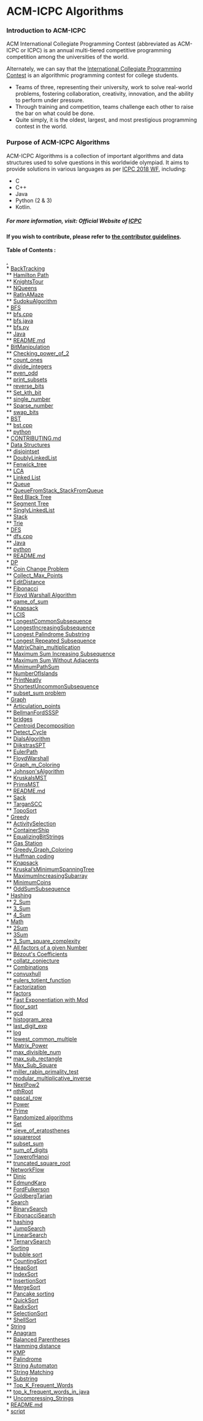 # ACM-ICPC Algorithms

### Introduction to ACM-ICPC
ACM International Collegiate Programming Contest (abbreviated as ACM-ICPC or ICPC) is an annual multi-tiered competitive programming competition among the universities of the world. 

Alternately, we can say that the [International Collegiate Programming Contest](https://en.wikipedia.org/wiki/ACM_International_Collegiate_Programming_Contest) is an algorithmic programming contest for college students. 
- Teams of three, representing their university, work to solve real-world problems, fostering collaboration, creativity, innovation, and the ability to perform under pressure. 
- Through training and competition, teams challenge each other to raise the bar on what could be done. 
- Quite simply, it is the oldest, largest, and most prestigious programming contest in the world. 

### Purpose of ACM-ICPC Algorithms 
ACM-ICPC Algorithms is a collection of important algorithms and data structures used to solve questions in this worldwide olympiad. It aims to provide solutions in various languages as per [ICPC 2018 WF](https://icpc.baylor.edu/worldfinals/programming-environment), including:
-  C 
-  C++
-  Java
-  Python (2 & 3)
-  Kotlin.
##### For more information, visit: **Official Website of [ICPC](https://icpc.baylor.edu/)**

#### If you wish to contribute, please refer to [the contributor guidelines](https://github.com/matthewsamuel95/ACM-ICPC-Algorithms/blob/master/CONTRIBUTING.md).

**Table of Contents :**
<p>
        <a href=".">.</a><br>
         * <a href="./BackTracking/">BackTracking</a><br>
          ** <a href="./BackTracking/Hamilton%20Path/">Hamilton Path</a><br>
          ** <a href="./BackTracking/KnightsTour/">KnightsTour</a><br>
          ** <a href="./BackTracking/NQueens/">NQueens</a><br>
          ** <a href="./BackTracking/RatInAMaze/">RatInAMaze</a><br>
          ** <a href="./BackTracking/SudokuAlgorithm/">SudokuAlgorithm</a><br>
         * <a href="./BFS/">BFS</a><br>
          ** <a href="./BFS/bfs.cpp">bfs.cpp</a><br>
          ** <a href="./BFS/bfs.java">bfs.java</a><br>
          ** <a href="./BFS/bfs.py">bfs.py</a><br>
          ** <a href="./BFS/Java/">Java</a><br>
          ** <a href="./BFS/README.md">README.md</a><br>
         * <a href="./BitManipulation/">BitManipulation</a><br>
          ** <a href="./BitManipulation/Checking_power_of_2/">Checking_power_of_2</a><br>
          ** <a href="./BitManipulation/count_ones/">count_ones</a><br>
          ** <a href="./BitManipulation/divide_integers/">divide_integers</a><br>
          ** <a href="./BitManipulation/even_odd/">even_odd</a><br>
          ** <a href="./BitManipulation/print_subsets/">print_subsets</a><br>
          ** <a href="./BitManipulation/reverse_bits/">reverse_bits</a><br>
          ** <a href="./BitManipulation/Set_kth_bit/">Set_kth_bit</a><br>
          ** <a href="./BitManipulation/single_number/">single_number</a><br>
          ** <a href="./BitManipulation/Sparse_number/">Sparse_number</a><br>
          ** <a href="./BitManipulation/swap_bits/">swap_bits</a><br>
         * <a href="./BST/">BST</a><br>
          ** <a href="./BST/bst.cpp">bst.cpp</a><br>
          ** <a href="./BST/python/">python</a><br>
         * <a href="./CONTRIBUTING.md">CONTRIBUTING.md</a><br>
         * <a href="./Data%20Structures/">Data Structures</a><br>
          ** <a href="./Data%20Structures/disjointset/">disjointset</a><br>
          ** <a href="./Data%20Structures/DoublyLinkedList/">DoublyLinkedList</a><br>
          ** <a href="./Data%20Structures/Fenwick_tree/">Fenwick_tree</a><br>
          ** <a href="./Data%20Structures/LCA/">LCA</a><br>
          ** <a href="./Data%20Structures/Linked%20List/">Linked List</a><br>
          ** <a href="./Data%20Structures/Queue/">Queue</a><br>
          ** <a href="./Data%20Structures/QueueFromStack_StackFromQueue/">QueueFromStack_StackFromQueue</a><br>
          ** <a href="./Data%20Structures/Red%20Black%20Tree/">Red Black Tree</a><br>
          ** <a href="./Data%20Structures/Segment%20Tree/">Segment Tree</a><br>
          ** <a href="./Data%20Structures/SinglyLinkedList/">SinglyLinkedList</a><br>
          ** <a href="./Data%20Structures/Stack/">Stack</a><br>
          ** <a href="./Data%20Structures/Trie/">Trie</a><br>
         * <a href="./DFS/">DFS</a><br>
          ** <a href="./DFS/dfs.cpp">dfs.cpp</a><br>
          ** <a href="./DFS/Java/">Java</a><br>
          ** <a href="./DFS/python/">python</a><br>
          ** <a href="./DFS/README.md">README.md</a><br>
         * <a href="./DP/">DP</a><br>
          ** <a href="./DP/Coin%20Change%20Problem/">Coin Change Problem</a><br>
          ** <a href="./DP/Collect_Max_Points/">Collect_Max_Points</a><br>
          ** <a href="./DP/EditDistance/">EditDistance</a><br>
          ** <a href="./DP/Fibonacci/">Fibonacci</a><br>
          ** <a href="./DP/Floyd%20Warshall%20Algorithm/">Floyd Warshall Algorithm</a><br>
          ** <a href="./DP/game_of_sum/">game_of_sum</a><br>
          ** <a href="./DP/Knapsack/">Knapsack</a><br>
          ** <a href="./DP/LCIS/">LCIS</a><br>
          ** <a href="./DP/LongestCommonSubsequence/">LongestCommonSubsequence</a><br>
          ** <a href="./DP/LongestIncreasingSubsequence/">LongestIncreasingSubsequence</a><br>
          ** <a href="./DP/Longest%20Palindrome%20Substring/">Longest Palindrome Substring</a><br>
          ** <a href="./DP/Longest%20Repeated%20Subsequence/">Longest Repeated Subsequence</a><br>
          ** <a href="./DP/MatrixChain_multiplication/">MatrixChain_multiplication</a><br>
          ** <a href="./DP/Maximum%20Sum%20Increasing%20Subsequence/">Maximum Sum Increasing Subsequence</a><br>
          ** <a href="./DP/Maximum%20Sum%20Without%20Adjacents/">Maximum Sum Without Adjacents</a><br>
          ** <a href="./DP/MinimumPathSum/">MinimumPathSum</a><br>
          ** <a href="./DP/NumberOfIslands/">NumberOfIslands</a><br>
          ** <a href="./DP/PrintNeatly/">PrintNeatly</a><br>
          ** <a href="./DP/ShortestUncommonSubsequence/">ShortestUncommonSubsequence</a><br>
          ** <a href="./DP/subset_sum%20problem/">subset_sum problem</a><br>
         * <a href="./Graph/">Graph</a><br>
          ** <a href="./Graph/Articulation_points/">Articulation_points</a><br>
          ** <a href="./Graph/BellmanFordSSSP/">BellmanFordSSSP</a><br>
          ** <a href="./Graph/bridges/">bridges</a><br>
          ** <a href="./Graph/Centroid%20Decomposition/">Centroid Decomposition</a><br>
          ** <a href="./Graph/Detect_Cycle/">Detect_Cycle</a><br>
          ** <a href="./Graph/DialsAlgorithm/">DialsAlgorithm</a><br>
          ** <a href="./Graph/DijkstrasSPT/">DijkstrasSPT</a><br>
          ** <a href="./Graph/EulerPath/">EulerPath</a><br>
          ** <a href="./Graph/FloydWarshall/">FloydWarshall</a><br>
          ** <a href="./Graph/Graph_m_Coloring/">Graph_m_Coloring</a><br>
          ** <a href="./Graph/Johnson'sAlgorithm/">Johnson'sAlgorithm</a><br>
          ** <a href="./Graph/KruskalsMST/">KruskalsMST</a><br>
          ** <a href="./Graph/PrimsMST/">PrimsMST</a><br>
          ** <a href="./Graph/README.md">README.md</a><br>
          ** <a href="./Graph/Sack/">Sack</a><br>
          ** <a href="./Graph/TarganSCC/">TarganSCC</a><br>
          ** <a href="./Graph/TopoSort/">TopoSort</a><br>
         * <a href="./Greedy/">Greedy</a><br>
          ** <a href="./Greedy/ActivitySelection/">ActivitySelection</a><br>
          ** <a href="./Greedy/ContainerShip/">ContainerShip</a><br>
          ** <a href="./Greedy/EqualizingBitStrings/">EqualizingBitStrings</a><br>
          ** <a href="./Greedy/Gas%20Station/">Gas Station</a><br>
          ** <a href="./Greedy/Greedy_Graph_Coloring/">Greedy_Graph_Coloring</a><br>
          ** <a href="./Greedy/Huffman%20coding/">Huffman coding</a><br>
          ** <a href="./Greedy/Knapsack/">Knapsack</a><br>
          ** <a href="./Greedy/Kruskal%E2%80%99sMinimumSpanningTree/">Kruskal’sMinimumSpanningTree</a><br>
          ** <a href="./Greedy/MaximumIncreasingSubarray/">MaximumIncreasingSubarray</a><br>
          ** <a href="./Greedy/MinimumCoins/">MinimumCoins</a><br>
          ** <a href="./Greedy/OddSumSubsequence/">OddSumSubsequence</a><br>
         * <a href="./Hashing/">Hashing</a><br>
          ** <a href="./Hashing/2_Sum/">2_Sum</a><br>
          ** <a href="./Hashing/3_Sum/">3_Sum</a><br>
          ** <a href="./Hashing/4_Sum/">4_Sum</a><br>
         * <a href="./Math/">Math</a><br>
          ** <a href="./Math/2Sum/">2Sum</a><br>
          ** <a href="./Math/3Sum/">3Sum</a><br>
          ** <a href="./Math/3_Sum_square_complexity/">3_Sum_square_complexity</a><br>
          ** <a href="./Math/All%20factors%20of%20a%20given%20Number/">All factors of a given Number</a><br>
          ** <a href="./Math/B%C3%A9zout's%20Coefficients/">Bézout's Coefficients</a><br>
          ** <a href="./Math/collatz_conjecture/">collatz_conjecture</a><br>
          ** <a href="./Math/Combinations/">Combinations</a><br>
          ** <a href="./Math/convuxhull/">convuxhull</a><br>
          ** <a href="./Math/eulers_totient_function/">eulers_totient_function</a><br>
          ** <a href="./Math/Factorization/">Factorization</a><br>
          ** <a href="./Math/factors/">factors</a><br>
          ** <a href="./Math/Fast%20Exponentiation%20with%20Mod/">Fast Exponentiation with Mod</a><br>
          ** <a href="./Math/floor_sqrt/">floor_sqrt</a><br>
          ** <a href="./Math/gcd/">gcd</a><br>
          ** <a href="./Math/histogram_area/">histogram_area</a><br>
          ** <a href="./Math/last_digit_exp/">last_digit_exp</a><br>
          ** <a href="./Math/log/">log</a><br>
          ** <a href="./Math/lowest_common_multiple/">lowest_common_multiple</a><br>
          ** <a href="./Math/Matrix_Power/">Matrix_Power</a><br>
          ** <a href="./Math/max_divisible_num/">max_divisible_num</a><br>
          ** <a href="./Math/max_sub_rectangle/">max_sub_rectangle</a><br>
          ** <a href="./Math/Max_Sub_Square/">Max_Sub_Square</a><br>
          ** <a href="./Math/miller_rabin_primality_test/">miller_rabin_primality_test</a><br>
          ** <a href="./Math/modular_multiplicative_inverse/">modular_multiplicative_inverse</a><br>
          ** <a href="./Math/NextPow2/">NextPow2</a><br>
          ** <a href="./Math/nthRoot/">nthRoot</a><br>
          ** <a href="./Math/pascal_row/">pascal_row</a><br>
          ** <a href="./Math/Power/">Power</a><br>
          ** <a href="./Math/Prime/">Prime</a><br>
          ** <a href="./Math/Randomized%20algorithms/">Randomized algorithms</a><br>
          ** <a href="./Math/Set/">Set</a><br>
          ** <a href="./Math/sieve_of_eratosthenes/">sieve_of_eratosthenes</a><br>
          ** <a href="./Math/squareroot/">squareroot</a><br>
          ** <a href="./Math/subset_sum/">subset_sum</a><br>
          ** <a href="./Math/sum_of_digits/">sum_of_digits</a><br>
          ** <a href="./Math/TowerofHanoi/">TowerofHanoi</a><br>
          ** <a href="./Math/truncated_square_root/">truncated_square_root</a><br>
         * <a href="./NetworkFlow/">NetworkFlow</a><br>
          ** <a href="./NetworkFlow/Dinic/">Dinic</a><br>
          ** <a href="./NetworkFlow/EdmundKarp/">EdmundKarp</a><br>
          ** <a href="./NetworkFlow/FordFulkerson/">FordFulkerson</a><br>
          ** <a href="./NetworkFlow/GoldbergTarjan/">GoldbergTarjan</a><br>
         * <a href="./Search/">Search</a><br>
          ** <a href="./Search/BinarySearch/">BinarySearch</a><br>
          ** <a href="./Search/FibonacciSearch/">FibonacciSearch</a><br>
          ** <a href="./Search/hashing/">hashing</a><br>
          ** <a href="./Search/JumpSearch/">JumpSearch</a><br>
          ** <a href="./Search/LinearSearch/">LinearSearch</a><br>
          ** <a href="./Search/TernarySearch/">TernarySearch</a><br>
         * <a href="./Sorting/">Sorting</a><br>
          ** <a href="./Sorting/bubble%20sort/">bubble sort</a><br>
          ** <a href="./Sorting/CountingSort/">CountingSort</a><br>
          ** <a href="./Sorting/HeapSort/">HeapSort</a><br>
          ** <a href="./Sorting/IndexSort/">IndexSort</a><br>
          ** <a href="./Sorting/InsertionSort/">InsertionSort</a><br>
          ** <a href="./Sorting/MergeSort/">MergeSort</a><br>
          ** <a href="./Sorting/Pancake%20sorting/">Pancake sorting</a><br>
          ** <a href="./Sorting/QuickSort/">QuickSort</a><br>
          ** <a href="./Sorting/RadixSort/">RadixSort</a><br>
          ** <a href="./Sorting/SelectionSort/">SelectionSort</a><br>
          ** <a href="./Sorting/ShellSort/">ShellSort</a><br>
         * <a href="./String/">String</a><br>
          ** <a href="./String/Anagram/">Anagram</a><br>
          ** <a href="./String/Balanced%20Parentheses/">Balanced Parentheses</a><br>
          ** <a href="./String/Hamming%20distance/">Hamming distance</a><br>
          ** <a href="./String/KMP/">KMP</a><br>
          ** <a href="./String/Palindrome/">Palindrome</a><br>
          ** <a href="./String/String%20Automaton/">String Automaton</a><br>
          ** <a href="./String/String%20Matching/">String Matching</a><br>
          ** <a href="./String/Substring/">Substring</a><br>
          ** <a href="./String/Top_K_Frequent_Words/">Top_K_Frequent_Words</a><br>
          ** <a href="./String/top_k_frequent_words_in_java/">top_k_frequent_words_in_java</a><br>
          ** <a href="./String/Uncompressing_Strings/">Uncompressing_Strings</a><br>
         * <a href="./README.md">README.md</a><br>
         * <a href="./script">script</a><br>
        <br><br>
        </p>
        
